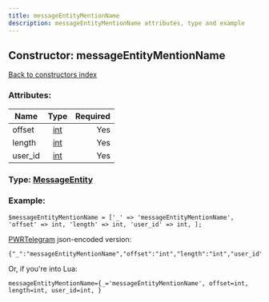 ```yaml
---
title: messageEntityMentionName
description: messageEntityMentionName attributes, type and example
---
```

## Constructor: messageEntityMentionName  
[Back to constructors index](index.md)



### Attributes:

| Name     |    Type       | Required |
|----------|:-------------:|---------:|
|offset|[int](../types/int.md) | Yes|
|length|[int](../types/int.md) | Yes|
|user\_id|[int](../types/int.md) | Yes|



### Type: [MessageEntity](../types/MessageEntity.md)


### Example:

```
$messageEntityMentionName = ['_' => 'messageEntityMentionName', 'offset' => int, 'length' => int, 'user_id' => int, ];
```  

[PWRTelegram](https://pwrtelegram.xyz) json-encoded version:

```
{"_":"messageEntityMentionName","offset":"int","length":"int","user_id":"int"}
```


Or, if you're into Lua:  


```
messageEntityMentionName={_='messageEntityMentionName', offset=int, length=int, user_id=int, }

```


